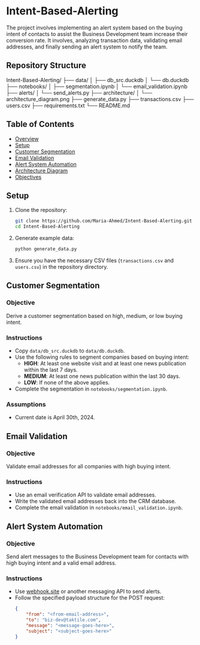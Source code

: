 # Intent-Based-Alerting
The project involves implementing an alert system based on the buying intent of contacts to assist the Business Development team increase their conversion rate. It involves, analyzing transaction data, validating email addresses, and finally sending an alert system to notify the team.

## Repository Structure
Intent-Based-Alerting/
├── data/
│   ├── db_src.duckdb
│   └── db.duckdb
├── notebooks/
│   ├── segmentation.ipynb
│   └── email_validation.ipynb
├── alerts/
│   └── send_alerts.py
├── architecture/
│   └── architecture_diagram.png
├── generate_data.py
├── transactions.csv
├── users.csv
├── requirements.txt
└── README.md

## Table of Contents
- [Overview](#overview)
- [Setup](#setup)
- [Customer Segmentation](#customer-segmentation)
- [Email Validation](#email-validation)
- [Alert System Automation](#alert-system-automation)
- [Architecture Diagram](#architecture-diagram)
- [Objectives](#objectives)

## Setup
1. Clone the repository:
    ```bash
    git clone https://github.com/Maria-Ahmed/Intent-Based-Alerting.git
    cd Intent-Based-Alerting
    ```
2. Generate example data:
    ```bash
    python generate_data.py
    ```
3. Ensure you have the necessary CSV files (`transactions.csv` and `users.csv`) in the repository directory.

## Customer Segmentation
### Objective
Derive a customer segmentation based on high, medium, or low buying intent.

### Instructions
- Copy `data/db_src.duckdb` to `data/db.duckdb`.
- Use the following rules to segment companies based on buying intent:
  - **HIGH**: At least one website visit and at least one news publication within the last 7 days.
  - **MEDIUM**: At least one news publication within the last 30 days.
  - **LOW**: If none of the above applies.
- Complete the segmentation in `notebooks/segmentation.ipynb`.

### Assumptions
- Current date is April 30th, 2024.

## Email Validation
### Objective
Validate email addresses for all companies with high buying intent.

### Instructions
- Use an email verification API to validate email addresses.
- Write the validated email addresses back into the CRM database.
- Complete the email validation in `notebooks/email_validation.ipynb`.

## Alert System Automation
### Objective
Send alert messages to the Business Development team for contacts with high buying intent and a valid email address.

### Instructions
- Use [webhook.site](https://webhook.site/) or another messaging API to send alerts.
- Follow the specified payload structure for the POST request:
  ```json
  {
      "from": "<from-email-address>",
      "to": "biz-dev@taktile.com",
      "message": "<message-goes-here>",
      "subject": "<subject-goes-here>"
  }

